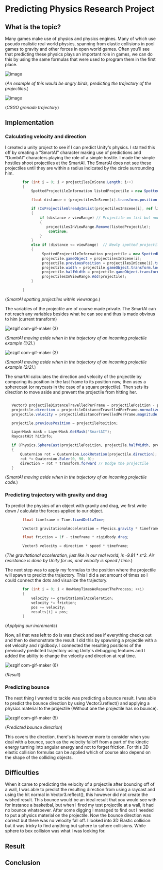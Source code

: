 # Predicting Physics Research Project #



## What is the topic? ## 
Many games make use of physics and physics engines. Many of which use pseudo realistic real world physics, spanning from elastic collisions in pool games to gravity and other forces in open world games. Often you'll see that predicting these physics plays an important role in games, we can do this by using the same formulas that were used to program them in the first place.

![image](https://spaceapetech.files.wordpress.com/2016/05/angrybirdstrajectory.png?w=676)

(*An example of this would be angry birds, predicting the trajectory of the projectiles.*)

![image](https://api.luckbox.com/v1/optimize-image/2019-09-cs-go-grenade-trajectory-guide.jpg)

(*CSGO grenade trajectory*)

## Implementation  ##

### Calculating velocity and direction  ###
I created a unity project to see if I can predict Unity's physics. I started this off by creating a "SmartAI" character making use of predictions and "DumbAI" characters playing the role of a simple hostile. I made the simple hostiles shoot projectiles at the SmartAI. The SmartAI does not see these projectiles until they are within a radius indicated by the circle surrounding him.

```C#
        for (int i = 0; i < projectilesInScene.Length; i++)
        {
            SpottedProjectileInformation listedProjectile = new SpottedProjectileInformation();

            float distance = (projectilesInScene[i].transform.position - transform.position).magnitude;

            if (IsProjectileAlreadyInList(projectilesInScene[i], ref listedProjectile))
            {
                if (distance > viewRange) // Projectile on list but now out of sight.
                {
                   projectilesInViewRange.Remove(listedProjectile);
                    continue;
                }
            }
            else if (distance <= viewRange)  // Newly spotted projectile
            {
                 SpottedProjectileInformation projectile = new SpottedProjectileInformation();
                 projectile.gameObject = projectilesInScene[i];
                 projectile.previousPosition = projectilesInScene[i].transform.position;
                 projectile.width = projectile.gameObject.transform.localScale.x;
                 projectile.halfWidth = projectile.gameObject.transform.localScale.x / 2;
                 projectilesInViewRange.Add(projectile); 
            }

        }
```

(*SmartAI spotting projectiles within viewrange.*)

The variables of the projectile are of course made private. The SmartAI can not reach any variables besides what he can see and thus is made obvious to him (current transform)

![ezgif com-gif-maker (3)](https://user-images.githubusercontent.com/35961897/103555921-4d6b7d00-4eb1-11eb-9afb-aa3a9991f6b5.gif)

(*SmartAI moving aside when in the trajectory of an incoming projectile example (1/2).*)

![ezgif com-gif-maker (2)](https://user-images.githubusercontent.com/35961897/103561279-80197380-4eb9-11eb-80ea-e45c63244f36.gif)

(*SmartAI moving aside when in the trajectory of an incoming projectile example (2/2).*)

The smartAI calculates the direction and velocity of the projectile by comparing its position in the last frame to its position now, then uses a spherecast (or raycasts in the case of a square projectile). Then sets its direction to move aside and prevent the projectile from hitting her.

```C#

   Vector3 projectileDistanceTravelledPerFrame = projectilePosition - projectile.previousPosition;
   projectile.direction = projectileDistanceTravelledPerFrame.normalized;
   projectile.velocity = projectileDistanceTravelledPerFrame.magnitude;

   projectile.previousPosition = projectilePosition;

   LayerMask mask = LayerMask.GetMask("SmartAI");
   RaycastHit hitInfo;

   if (Physics.SphereCast(projectilePosition, projectile.halfWidth, projectile.direction, out hitInfo, 50, mask))
   {
       Quaternion rot = Quaternion.LookRotation(projectile.direction);
       rot *= Quaternion.Euler(0, 90, 0);
       direction = rot * transform.forward // Dodge the projectile
   }
```

(*SmartAI moving aside when in the trajectory of an incoming projectile code.*)


### Predicting trajectory with gravity and drag  ###
To predict the physics of an object with gravity and drag, we first write down / calculate the forces applied to our object.

```C#
        float timeframe = Time.fixedDeltaTime;

        Vector3 gravitationalAcceleration = Physics.gravity * timeframe * timeframe;

        float friction = 1f - timeframe * rigidbody.drag;

        Vector3 velocity = direction * speed * timeframe;
```

(*The gravitational acceleration, just like in our real world, is -9.81 * s^2. Air resistance is done by Unity for us, and velocity is speed / time.*)

The next step was to apply my formulas to the position where the projectile will spawn to predict the trajectory.
This I did a set amount of times so I could connect the dots and visualize the trajectory.

```C#
        for (int i = 0; i < HowManyTimesWeRepeatTheProcess; ++i)
        {
            velocity += gravitationalAcceleration;
            velocity *= friction;
            pos += velocity;
            results[i] = pos;
        }
```

(*Applying our increments*)

Now, all that was left to do is was check and see if everything checks out and then to demonstrate the result. I did this by spawning a projectile with a set velocity and rigidbody. I connected the resulting positions of the previously predicted trajectory using Unity's debugging features and I added the ability to change the velocity and direction at real time.

![ezgif com-gif-maker (6)](https://user-images.githubusercontent.com/35961897/103575211-a8ad6780-4ed1-11eb-84db-7545e71a03e1.gif)

(*Result*)

### Predicting bounce ###

The next thing I wanted to tackle was predicting a bounce result. I was able to predict the bounce direction by using Vector3.reflect() and applying a physics material to the projectile (Without one the projectile has no bounce).

![ezgif com-gif-maker (5)](https://user-images.githubusercontent.com/35961897/103587423-7f97d180-4ee7-11eb-95ed-de7f456a9fe0.gif)

(*Predicted bounce direction*)

This covers the direction, there's is however more to consider when you deal with a bounce, such as the velocity falloff from a part of the kinetic energy turning into angular energy and not to forget friction. For this 3D elastic collision formulas can be applied which of course also depend on the shape of the colliding objects.

## Difficulties ##
When it came to predicting the velocity of a projectile after bouncing off of a wall, I was able to predict the resulting direction from using a raycast and using the hit normal in Vector3.reflect(), this however did not create the wished result. This bounce would be an ideal result that you would see with for instance a basketbal, but when I fired my test projectile at a wall, it had no bounce whatsoever. After some digging I managed to find out I needed to put a physics material on the projectile. Now the bounce direction was correct but there was no velocity fall off. I looked into 3D Elastic collision but it was tricky to find anything but sphere to sphere collisions. While sphere to box collision was what I was looking for.

##  Result ##
## Conclusion ##
